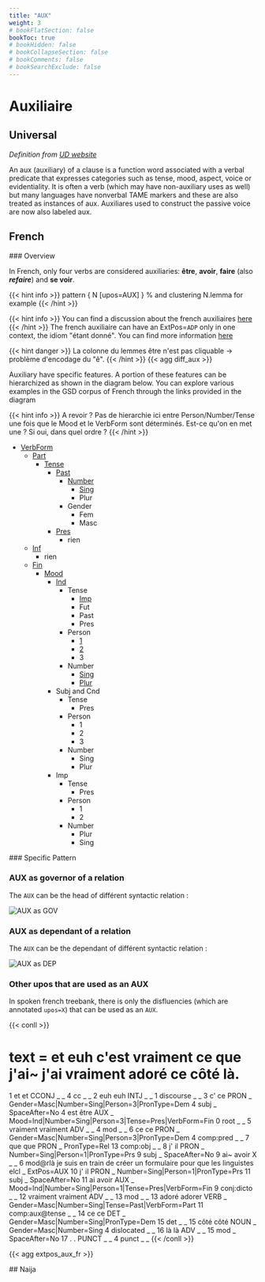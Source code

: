 ```yaml
---
title: "AUX"
weight: 3
# bookFlatSection: false
bookToc: true
# bookHidden: false
# bookCollapseSection: false
# bookComments: false
# bookSearchExclude: false
---
```


# Auxiliaire

## Universal 
*Definition from [UD website](https://universaldependencies.org/u/dep/aux_.html)*

An aux (auxiliary) of a clause is a function word associated with a verbal predicate that expresses categories such as tense, mood, aspect, voice or evidentiality. It is often a verb (which may have non-auxiliary uses as well) but many languages have nonverbal TAME markers and these are also treated as instances of aux. Auxiliares used to construct the passive voice are now also labeled aux.

## French

### Overview 

In French, only four verbs are considered auxiliaries: **être**, **avoir**, **faire** (also ***refaire***) and **se voir**.

{{< hint info >}}
pattern { N [upos=AUX] } % and clustering N.lemma for example
{{< /hint >}}

{{< hint info >}}
You can find a discussion about the french auxiliaires [here](https://github.com/surfacesyntacticud/guidelines/issues/13)
{{< /hint >}}
The french auxiliaire can have an ExtPos=`ADP` only in one context, the idiom "étant donné". You can find more information [here](./ADP.md)

{{< hint danger >}}
La colonne du lemmes être n'est pas cliquable -> problème d'encodage du "ê". 
{{< /hint >}}
{{< agg diff_aux >}}

Auxiliary have specific features. A portion of these features can be hierarchized as shown in the diagram below. You can explore various examples in the GSD corpus of French through the links provided in the diagram

{{< hint info >}}
A revoir ? Pas de hierarchie ici entre Person/Number/Tense une fois que le Mood et le VerbForm sont déterminés. Est-ce qu'on en met une ? Si oui, dans quel ordre ?
{{< /hint >}}

- [VerbForm](../Features/VerbForm.md) 
    - [Part](http://universal.grew.fr/?custom=64392c994592f) 
        - [Tense](../Features/Tense.md) 
            - [Past](http://universal.grew.fr/?custom=64392cb36a9c5)
                - [Number](../Features/Number.md)
                    - [Sing](http://universal.grew.fr/?custom=64392efc41cec)
                    - Plur
                - Gender
                    - Fem
                    - Masc
            - [Pres](http://universal.grew.fr/?custom=64392cd5284e9) 
                - rien
    - [Inf](http://universal.grew.fr/?custom=64392cf1df13a) 
        - rien
    - [Fin](http://universal.grew.fr/?custom=64392d048da0b)
        - [Mood](../Features/Mood.md)
            - [Ind](http://universal.grew.fr/?custom=64392d1d1b64c)
                - Tense
                    - [Imp](http://universal.grew.fr/?custom=64392d35629bf)
                    - Fut
                    - Past
                    - Pres
                - Person
                    - [1](http://universal.grew.fr/?custom=64392e60d322e)
                    - [2](http://universal.grew.fr/?custom=64392dbb60fb4)
                    - 3
                - Number
                    - [Sing](http://universal.grew.fr/?custom=64392e48df82a)
                    - [Plur](http://universal.grew.fr/?custom=64392dcd061cd)
            - Subj and Cnd
                - Tense
                    - Pres
                - Person
                    - 1
                    - 2
                    - 3
                - Number
                    - Sing
                    - Plur
            - Imp
                - Tense
                    - Pres
                - Person
                    - 1
                    - 2
                - Number
                    - Plur
                    - Sing
    

### Specific Pattern

### AUX as governor of a relation 

The `AUX` can be the head of différent syntactic relation : 

![AUX as GOV](/images/General_Guideline/Upos/AUX/aux_as_gov.png)

### AUX as dependant of a relation

The `AUX` can be the dependant of différent syntactic relation : 

![AUX as DEP](/images/General_Guideline/Upos/AUX/aux_as_dep.png)

### Other upos that are used as an AUX 

In spoken french treebank, there is only the disfluencies (which are annotated `upos=X`) that can be used as an `AUX`. 

{{< conll >}}
# text = et euh c'est vraiment ce que j'ai~ j'ai vraiment adoré ce côté là.
1	et	et	CCONJ	_	_	4	cc	_	_
2	euh	euh	INTJ	_	_	1	discourse	_	_
3	c'	ce	PRON	_	Gender=Masc|Number=Sing|Person=3|PronType=Dem	4	subj	_	SpaceAfter=No
4	est	être	AUX	_	Mood=Ind|Number=Sing|Person=3|Tense=Pres|VerbForm=Fin	0	root	_	_
5	vraiment	vraiment	ADV	_	_	4	mod	_	_
6	ce	ce	PRON	_	Gender=Masc|Number=Sing|Person=3|PronType=Dem	4	comp:pred	_	_
7	que	que	PRON	_	PronType=Rel	13	comp:obj	_	_
8	j'	il	PRON	_	Number=Sing|Person=1|PronType=Prs	9	subj	_	SpaceAfter=No
9	ai~	avoir	X	_	_	6	mod@rlà je suis en train de créer un formulaire pour que les linguistes elcl	_	ExtPos=AUX
10	j'	il	PRON	_	Number=Sing|Person=1|PronType=Prs	11	subj	_	SpaceAfter=No
11	ai	avoir	AUX	_	Mood=Ind|Number=Sing|Person=1|Tense=Pres|VerbForm=Fin	9	conj:dicto	_	_
12	vraiment	vraiment	ADV	_	_	13	mod	_	_
13	adoré	adorer	VERB	_	Gender=Masc|Number=Sing|Tense=Past|VerbForm=Part	11	comp:aux@tense	_	_
14	ce	ce	DET	_	Gender=Masc|Number=Sing|PronType=Dem	15	det	_	_
15	côté	côté	NOUN	_	Gender=Masc|Number=Sing	4	dislocated	_	_
16	là	là	ADV	_	_	15	mod	_	SpaceAfter=No
17	.	.	PUNCT	_	_	4	punct	_	_
{{< /conll >}}

{{< agg extpos_aux_fr >}}


## Naija